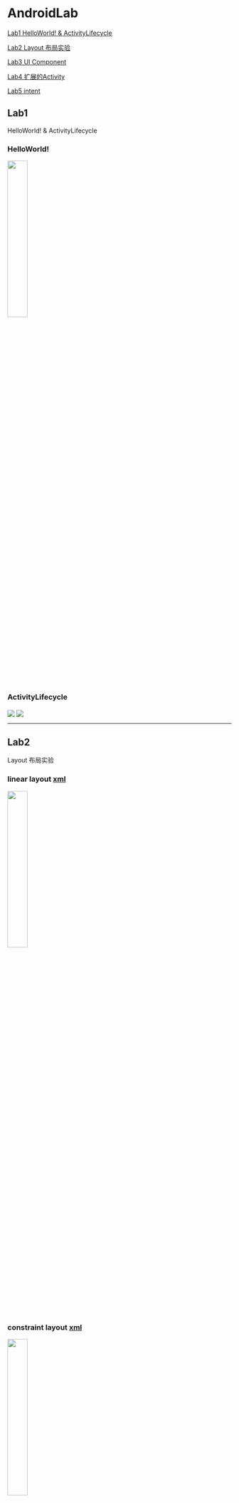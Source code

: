 
# AndroidLab
[Lab1 HelloWorld! & ActivityLifecycle](#lab1) 

[Lab2 Layout 布局实验](#lab2) 

[Lab3 UI Component](#lab3)

[Lab4 扩展的Activity](#lab4)

[Lab5 intent](#lab5)
## Lab1 
HelloWorld! & ActivityLifecycle 
### HelloWorld!
<img src="https://github.com/FreedomHappy/AndroidDevelop/blob/master/AndroidLab/images/hello.png" width = "30%" height = "30%" div align=center />

### ActivityLifecycle
<img src="https://github.com/FreedomHappy/AndroidDevelop/blob/master/AndroidLab/images/lifecycle1.PNG"  div align=center />
<img src="https://github.com/FreedomHappy/AndroidDevelop/blob/master/AndroidLab/images/lifecycle2.PNG"  div align=center />

---

## Lab2 
Layout 布局实验
### linear layout [xml](https://github.com/FreedomHappy/AndroidDevelop/blob/master/AndroidLab/app/src/main/res/layout/linearlayout.xml)
<img src="https://github.com/FreedomHappy/AndroidDevelop/blob/master/AndroidLab/images/linear.png" width = "30%" height = "30%" div align=center />

### constraint layout [xml](https://github.com/FreedomHappy/AndroidDevelop/blob/master/AndroidLab/app/src/main/res/layout/constraintlayout.xml)
<img src="https://github.com/FreedomHappy/AndroidDevelop/blob/master/AndroidLab/images/constraint.png" width = "30%" height = "30%" div align=center />

### table layout [xml](https://github.com/FreedomHappy/AndroidDevelop/blob/master/AndroidLab/app/src/main/res/layout/tablelayout.xml)
<img src="https://github.com/FreedomHappy/AndroidDevelop/blob/master/AndroidLab/images/table.png" width = "30%" height = "30%" div align=center />

## Lab3 
UI component
### ListView [JavaFile](https://github.com/FreedomHappy/AndroidDevelop/blob/master/AndroidLab/app/src/main/java/com/example/androidlab/ListViewActivity.java) [   ListItem_xml](https://github.com/FreedomHappy/AndroidDevelop/blob/master/AndroidLab/app/src/main/res/layout/simple_item.xml)
* Primary Code
```java
//创建List集合，集合元素是Map
        List<Map<String,Object>> listItems = new ArrayList<Map<String,Object>>();
        for (int i=0; i<names.length;i++){
            Map<String,Object> listItem = new HashMap<String,Object>();
            listItem.put("header",imageIds[i]);
            listItem.put("name",names[i]);
            listItems.add(listItem);
        }
        //创建一个SimpleAdapter
        SimpleAdapter simpleAdapter = new SimpleAdapter(this,listItems,
                R.layout.simple_item,
                new String[] {"header","name"},
                new int[] {R.id.header,R.id.name});
        ListView list = findViewById(R.id.myListView);
        // 为ListView设置Adapter
        list.setAdapter(simpleAdapter);

        // 为ListView的列表项的单击事件绑定事件监听器
        list.setOnItemClickListener(new AdapterView.OnItemClickListener()
        {
            // 第position项被单击时激发该方法
            @Override
            public void onItemClick(AdapterView<?> parent, View view,
                                    int position, long id)
            {   // Toast是Android中的一种简易消息提示框
                Toast.makeText(getApplicationContext(), names[position], Toast.LENGTH_LONG).show();
            }
        });
```
* Screenshot
<img src="https://github.com/FreedomHappy/AndroidDevelop/blob/master/AndroidLab/images/listview.png" width = "30%" height = "30%" div align=center />

### AlterDialog [JavaFile](https://github.com/FreedomHappy/AndroidDevelop/blob/master/AndroidLab/app/src/main/java/com/example/androidlab/MainActivity.java)[  AlertDialog_xml](https://github.com/FreedomHappy/AndroidDevelop/blob/master/AndroidLab/app/src/main/res/layout/activity_alert_dialog.xml)
* Primary Code
```java
// lab3_2 Alert Dialog
    // references (https://developer.android.com/guide/topics/ui/dialogs)
    public void BuildAlertDialog(View view){
        // Use the Builder class for convenient dialog construction
        AlertDialog.Builder builder = new AlertDialog.Builder(this);
        // Get the layout inflater
        LayoutInflater inflater = this.getLayoutInflater();

        // Inflate and set the layout for the dialog
        // Pass null as the parent view because its going in the dialog layout
        builder.setView(inflater.inflate(R.layout.activity_alert_dialog, null))
                // Add action buttons
                .setPositiveButton(R.string.signin, new DialogInterface.OnClickListener() {
                    @Override
                    public void onClick(DialogInterface dialog, int id) {
                        // sign in the user ...
                    }
                })
                .setNegativeButton(R.string.cancel, new DialogInterface.OnClickListener() {
                    public void onClick(DialogInterface dialog, int id) {

                    }
                });
        AlertDialog alertDialog = builder.create();
        alertDialog.show();
    }
```
* Screenshot
<img src="https://github.com/FreedomHappy/AndroidDevelop/blob/master/AndroidLab/images/alertdialog.png" width = "30%" height = "30%" div align=center />

### OptionMenu [JavaFile](https://github.com/FreedomHappy/AndroidDevelop/blob/master/AndroidLab/app/src/main/java/com/example/androidlab/MenuTest.java)[     OptionMenu_xml](https://github.com/FreedomHappy/AndroidDevelop/blob/master/AndroidLab/app/src/main/res/menu/menu_with_xml.xml)
* Primary Code
```java
@Override
    public boolean onCreateOptionsMenu(Menu menu) {
        MenuInflater inflater = getMenuInflater();
        inflater.inflate(R.menu.menu_with_xml, menu);
        return true;
    }
    @Override
    public boolean onOptionsItemSelected(MenuItem item) {
        // Handle item selection
        EditText edt = findViewById(R.id.text_menutest);
        switch (item.getItemId()) {
            case R.id.font_big:
               edt.setTextSize(20);
                return true;
            case R.id.font_median:
                edt.setTextSize(16);
                return true;
            case R.id.font_small:
                edt.setTextSize(10);
                return true;
            case R.id.color_red:
                edt.setTextColor(Color.parseColor("#FF0033"));
                return true;
            case R.id.color_black:
                edt.setTextColor(Color.parseColor("#000000"));
                return true;
            case R.id.item_normal:
                Toast.makeText(getApplicationContext(), "选中普通菜单项", Toast.LENGTH_LONG).show();
                return true;
            default:
                return super.onOptionsItemSelected(item);
        }
    }
```
* Screenshot

<img src="https://github.com/FreedomHappy/AndroidDevelop/blob/master/AndroidLab/images/optionmenu1.png" width = "30%" height = "30%" div align=center />   <img src="https://github.com/FreedomHappy/AndroidDevelop/blob/master/AndroidLab/images/optionmenu2.png" width = "30%" height = "30%" div align=center />

<img src="https://github.com/FreedomHappy/AndroidDevelop/blob/master/AndroidLab/images/optionmenu3.png" width = "30%" height = "30%" div align=center />  <img src="https://github.com/FreedomHappy/AndroidDevelop/blob/master/AndroidLab/images/optionmenu4.png" width = "30%" height = "30%" div align=center />

### Contextual Menu [JavaFile](https://github.com/FreedomHappy/AndroidDevelop/blob/master/AndroidLab/app/src/main/java/com/example/androidlab/ContextualMenuActivity.java)  [    ContextualMenu_xml](https://github.com/FreedomHappy/AndroidDevelop/blob/master/AndroidLab/app/src/main/res/menu/contextual_menu.xml)
* Primary Code
```java
        list.setChoiceMode(ListView.CHOICE_MODE_MULTIPLE_MODAL);
        list.setMultiChoiceModeListener(new AbsListView.MultiChoiceModeListener() {

            private int nr = 0;

            @Override
            public boolean onPrepareActionMode(ActionMode mode, Menu menu) {
                // TODO Auto-generated method stub
                return false;
            }

            @Override
            public void onDestroyActionMode(ActionMode mode) {
                // TODO Auto-generated method stub
                mAdapter.clearSelection();
            }

            @Override
            public boolean onCreateActionMode(ActionMode mode, Menu menu) {
                // TODO Auto-generated method stub

                nr = 0;
                MenuInflater inflater = getMenuInflater();
                inflater.inflate(R.menu.contextual_menu, menu);
                return true;
            }

            @Override
            public boolean onActionItemClicked(ActionMode mode, MenuItem item) {
                // TODO Auto-generated method stub
                switch (item.getItemId()) {

                    case R.id.delete_item:
                        nr = 0;
                        mAdapter.clearSelection();
                        mode.finish();
                }
                return false;
            }

            @Override
            public void onItemCheckedStateChanged(ActionMode mode, int position,
                                                  long id, boolean checked) {
                // TODO Auto-generated method stub
                if (checked) {
                    nr++;
                    mAdapter.setNewSelection(position, checked);
                } else {
                    nr--;
                    mAdapter.removeSelection(position);
                }
                mode.setTitle(nr + " selected");

            }
        });

        list.setOnItemLongClickListener(new AdapterView.OnItemLongClickListener() {

            @Override
            public boolean onItemLongClick(AdapterView<?> arg0, View arg1,
                                           int position, long arg3) {
                // TODO Auto-generated method stub

                list.setItemChecked(position, !mAdapter.isPositionChecked(position));
                return false;
            }
        });
```
* Screenshot
<img src="https://github.com/FreedomHappy/AndroidDevelop/blob/master/AndroidLab/images/contextualmenu.png" width = "30%" height = "30%" div align=center />

## Lab4
扩展的Activity
[PreferenceActivity.java](https://github.com/FreedomHappy/AndroidDevelop/blob/master/AndroidLab/app/src/main/java/com/example/androidlab/PreferenceActivity.java)
[res/xml/preference.xml](https://github.com/FreedomHappy/AndroidDevelop/blob/master/AndroidLab/app/src/main/res/xml/preference.xml)
* Screenshot

<img src="https://github.com/FreedomHappy/AndroidDevelop/blob/master/AndroidLab/images/preference1.png" width = "30%" height = "30%" div align=center />    <img src="https://github.com/FreedomHappy/AndroidDevelop/blob/master/AndroidLab/images/preference2.png" width = "30%" height = "30%" div align=center />
### Edit Preference
* xml code

res/xml/preference.xml
```xml
<EditTextPreference
            android:defaultValue="false"
            android:dialogTitle="Enter your favourite animal"
            android:key="edit_text_preference_1"
            android:selectAllOnFocus="true"
            android:singleLine="true"
            android:summary="An example that uses edit text dialog "
            android:title="Edit text preference" />
```

* Screenshot

<img src="https://github.com/FreedomHappy/AndroidDevelop/blob/master/AndroidLab/images/editPref.png" width = "30%" height = "30%" div align=center />

### List Preference
* xml code

res/xml/preference.xml
```xml
<ListPreference
            android:defaultValue="1"
            android:entries="@array/settings_list_preference_titles"
            android:entryValues="@array/settings_list_preference_titles"
            android:key="list_preference_1"
            android:title="List preference" />
```
[res/values/arrays.xml](https://github.com/FreedomHappy/AndroidDevelop/blob/master/AndroidLab/app/src/main/res/values/arrays.xml)
```xml
<?xml version="1.0" encoding="utf-8"?>
<resources>
    <string-array name="settings_list_preference_titles">
        <item>Alpha Option 01</item>
        <item>Beta Option 02</item>
        <item>Charlie Option 03</item>
    </string-array>
</resources>
```
* Screenshot

<img src="https://github.com/FreedomHappy/AndroidDevelop/blob/master/AndroidLab/images/listPref.png" width = "30%" height = "30%" div align=center />


### Screen preference

* java code

PreferenceActivity.java
```java
    @Override
    protected void onCreate(Bundle savedInstanceState) {
        super.onCreate(savedInstanceState);
        setContentView(R.layout.activity_preference);

        getSupportFragmentManager()
                .beginTransaction()
                .replace(R.id.settings_container, new MySettingsFragment())
                .commit();
    }

    @Override
    public boolean onPreferenceStartFragment(PreferenceFragmentCompat caller, Preference pref) {
        // Instantiate the new Fragment
        final Bundle args = pref.getExtras();
        final Fragment fragment = new newFragment();
        fragment.setArguments(args);
        fragment.setTargetFragment(caller, 0);
        // Replace the existing Fragment with the new Fragment
        getSupportFragmentManager().beginTransaction()
                .replace(R.id.settings_container, fragment)
                .addToBackStack(null)
                .commit();
        return true;
    }
    public static class MySettingsFragment extends PreferenceFragmentCompat {
        @Override
        public void onCreatePreferences(Bundle savedInstanceState, String rootKey) {
            setPreferencesFromResource(R.xml.preference, rootKey);
        }
    }
    public static class newFragment extends PreferenceFragmentCompat{
        @Override
        public void onCreatePreferences(Bundle savedInstanceState,String rootKey){
            setPreferencesFromResource(R.xml.newprefernce,rootKey);
        }
    }
```
* xml code

res/xml/preference.xml
```xml
<Preference
            android:fragment="com.example.androidlab.PreferenceActivity$newFragment"
            android:key="screenPreferencs"
            android:title="Screen preference"
            android:summary="show another screen of preferences"/>
```
[res/xml/newPreference.xml](https://github.com/FreedomHappy/AndroidDevelop/blob/master/AndroidLab/app/src/main/res/xml/newprefernce.xml)
```xml
<?xml version="1.0" encoding="utf-8"?>
<PreferenceScreen xmlns:android="http://schemas.android.com/apk/res/android">

    <CheckBoxPreference
        android:defaultValue="false"
        android:key="toggle_preference"
        android:summary="Preference that is on the next screen but same hierarchy"
        android:title="Toggle Preference" />
</PreferenceScreen>
```
* Screenshot

<img src="https://github.com/FreedomHappy/AndroidDevelop/blob/master/AndroidLab/images/preLaunch.png" width = "30%" height = "30%" div align=center />

### Intent Preference
* xml code

res/xml/preference.xml
```xml
<Preference
            android:key="webpage"
            android:title="Intent preference"
            android:summary="Launchs an Activity from an Intent">
        <intent
            android:action="android.intent.action.VIEW"
            android:data="http://www.baidu.com" />
</Preference>
```

### Preference attributes
* xml code

res/xml/preference.xml
```xml
<CheckBoxPreference
            android:defaultValue="false"
            android:key="parent_check_box_preference"
            android:title="Parent check box preference"
            android:summary="This is visually a parent"/>
        <CheckBoxPreference
            android:defaultValue="false"
            android:key="child_check_box_preference"
            android:title="Child check box preference"
            android:summary="This is visually a child"
            android:dependency="parent_check_box_preference"/>
```
* Screenshot 

<img src="https://github.com/FreedomHappy/AndroidDevelop/blob/master/AndroidLab/images/preDependecy1.png" width = "30%" height = "30%" div align=center />   <img src="https://github.com/FreedomHappy/AndroidDevelop/blob/master/AndroidLab/images/preDependecy2.png" width = "30%" height = "30%" div align=center />

## Lab5
intent and webview
* [AndroidLab/.../webview.java](https://github.com/FreedomHappy/AndroidDevelop/blob/master/AndroidLab/app/src/main/java/com/example/androidlab/webview.java)
```java
public void ToWebview(View view){
        EditText edt = findViewById(R.id.webviewEdt);
        String text =  edt.getText().toString();
        if (!text.isEmpty()) {
            // Create the text message with a string
            Intent sendIntent = new Intent();
            sendIntent.setAction(Intent.ACTION_SEND);
            sendIntent.putExtra("msg", text);
            sendIntent.setType("text/plain");

            // Verify that the intent will resolve to an activity
            if (sendIntent.resolveActivity(getPackageManager()) != null) {
                startActivity(sendIntent);
            }
        }
    }
```
* [MyBrowser/.../MainActivity.java](https://github.com/FreedomHappy/AndroidDevelop/blob/master/MyBrowser/app/src/main/java/com/example/mybrowser/MainActivity.java)
```java
@Override
    protected void onCreate(Bundle savedInstanceState) {
        super.onCreate(savedInstanceState);
        setContentView(R.layout.activity_main);
        WebView myWebView = (WebView) findViewById(R.id.webview);
        WebSettings webSettings = myWebView.getSettings();
        webSettings.setJavaScriptEnabled(true);
        Intent intent = getIntent();
        String  uri = "http://www.baidu.com";
        if (intent!=null){
            String msg = intent.getStringExtra("msg");
            if (!(msg==null||msg.isEmpty())){
                uri = msg;
            }
        }
        //如果访问的页面中有 Javascript,则 WebView 必须设置支持 Javascript。
        myWebView.getSettings().setJavaScriptEnabled(true);
        // 如果页面中链接,如果希望点击链接继续在当前browser中响应,
        // 而不是新开Android的系统browser中响应该链接,必须覆盖 WebView的WebViewClient对象。
        myWebView.setWebViewClient(new WebViewClient(){
            public boolean shouldOverrideUrlLoading(WebView view, String url){
                view.loadUrl(url);
                return true;
            }
        });
        myWebView.loadUrl(uri);
    }
```

* [MyBrowser/.../AndroidManifest.xml](https://github.com/FreedomHappy/AndroidDevelop/blob/master/MyBrowser/app/src/main/AndroidManifest.xml)

```xml
<activity android:name=".MainActivity">
            <intent-filter>
                <action android:name="android.intent.action.MAIN" />

                <category android:name="android.intent.category.LAUNCHER" />
            </intent-filter>
            <intent-filter>
                <action android:name="android.intent.action.SEND"/>
                <category android:name="android.intent.category.DEFAULT"/>
                <data android:mimeType="text/plain"/>
            </intent-filter>
</activity>
```


* Screenshot

<img src="https://github.com/FreedomHappy/AndroidDevelop/blob/master/AndroidLab/images/intent1.png" width = "30%" height = "30%" div align=center />     <img src="https://github.com/FreedomHappy/AndroidDevelop/blob/master/AndroidLab/images/mybrowser.png" width = "30%" height = "30%" div align=center />

